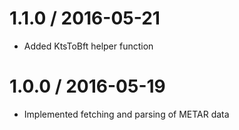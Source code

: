 # 1.1.0 / 2016-05-21

  * Added KtsToBft helper function

# 1.0.0 / 2016-05-19

  * Implemented fetching and parsing of METAR data
